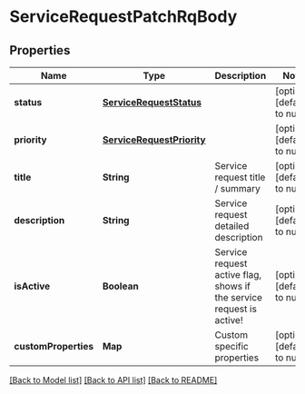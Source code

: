 # ServiceRequestPatchRqBody
## Properties

| Name | Type | Description | Notes |
|------------ | ------------- | ------------- | -------------|
| **status** | [**ServiceRequestStatus**](ServiceRequestStatus.md) |  | [optional] [default to null] |
| **priority** | [**ServiceRequestPriority**](ServiceRequestPriority.md) |  | [optional] [default to null] |
| **title** | **String** | Service request title / summary | [optional] [default to null] |
| **description** | **String** | Service request detailed description | [optional] [default to null] |
| **isActive** | **Boolean** | Service request active flag, shows if the service request is active! | [optional] [default to null] |
| **customProperties** | **Map** | Custom specific properties | [optional] [default to null] |

[[Back to Model list]](../README.md#documentation-for-models) [[Back to API list]](../README.md#documentation-for-api-endpoints) [[Back to README]](../README.md)

